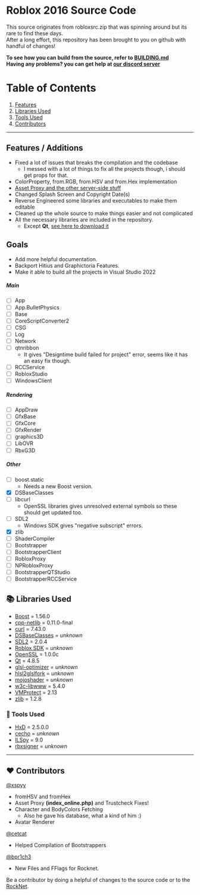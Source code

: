 # Roblox 2016 Source Code

This source originates from robloxsrc.zip that was spinning around but its rare to find these days.<br>
After a long effort, this repository has been brought to you on github with handful of changes!<br>

**To see how you can build from the source, refer to [BUILDING.md](/BUILDING.md)**<br>
**Having any problems? you can get help at [our discord server](https://www.discord.gg/rVrYHdrbsp)**<br>

# Table of Contents
1. [Features](#features--additions)
2. [Libraries Used](#-libraries-used)
3. [Tools Used](#-tools-used)
4. [Contributors](#%EF%B8%8F-contributors)

---

## Features / Additions
- Fixed a lot of issues that breaks the compilation and the codebase
  - I messed with a lot of things to fix all the projects though, i should get props for that.
- ColorProperty, from.RGB, from.HSV and from.Hex implementation
- [Asset Proxy and the other server-side stuff](https://www.github.com/P0L3NARUBA/rocknet-rblx)
- Changed Splash Screen and Copyright Date(s)
- Reverse Engineered some libraries and executables to make them editable
- Cleaned up the whole source to make things easier and not complicated
- All the necessary libraries are included in the repository.
   - Except **Qt**, [see here to download it](/BUILDING_CONTRIBS.md)

## Goals
- Add more helpful documentation.
- Backport Hitius and Graphictoria Features.
- Make it able to build all the projects in Visual Studio 2022
##### Main
  - [ ] App
  - [ ] App.BulletPhysics
  - [ ] Base
  - [ ] CoreScriptConverter2
  - [ ] CSG
  - [ ] Log
  - [ ] Network
  - [ ] qtnribbon
    - It gives "Designtime build failed for project" error, seems like it has an easy fix though.
  - [ ] RCCService
  - [ ] RobloxStudio
  - [ ] WindowsClient
##### Rendering
   - [ ] AppDraw
   - [ ] GfxBase
   - [ ] GfxCore
   - [ ] GfxRender
   - [ ] graphics3D
   - [ ] LibOVR
   - [ ] RbxG3D
##### Other
   - [ ] boost.static
     - Needs a new Boost version.
   - [x] DSBaseClasses
   - [ ] libcurl
	 - OpenSSL libraries gives unresolved external symbols so these should get updated too.
   - [ ] SDL2
     - Windows SDK gives "negative subscript" errors.
   - [x] zlib
   - [ ] ShaderCompiler
   - [ ] Bootstrapper
   - [ ] BootstrapperClient
   - [ ] RobloxProxy
   - [ ] NPRobloxProxy
   - [ ] BootstrapperQTStudio
   - [ ] BootstrapperRCCService

## 📚 Libraries Used
- [Boost](/Contribs/boost_1_56_0) = 1.56.0
- [cpp-netlib](/Contribs/cpp-netlib-0.11.0-final) = 0.11.0-final
- [curl](/Contribs/windows/x86/curl/curl-7.43.0) = 7.43.0
- [DSBaseClasses](/Contribs/DSBaseClasses) = *unknown*
- [SDL2](/Contribs/SDL2) = 2.0.4
- [Roblox SDK](/Contribs/SDK) = *unknown*
- [OpenSSL](/Contribs/openssl) = 1.0.0c
- [Qt](BUILDING_CONTRIBS.md) = 4.8.5
- [glsl-optimizer](/Rendering/ShaderCompiler/glsl-optimizer) = *unknown*
- [hlsl2glslfork](/Rendering/ShaderCompiler/hlsl2glslfork) = *unknown*
- [mojoshader](/Rendering/ShaderCompiler/mojoshader) = *unknown*
- [w3c-libwww](/Contribs/w3c-libwww-5.4.0) = 5.4.0
- [VMProtect](/Contribs/VMProtectWin_2.13) = 2.13
- [zlib](/Contribs/windows/x86/zlib/zlib-1.2.8) = 1.2.8

### 🔨 Tools Used
- [HxD](/Tools/HxD) = 2.5.0.0
- [cecho](/Tools/cecho) = *unknown*
- [ILSpy](/Tools/ILSpy) = 9.0
- [rbxsigner](/Tools/rbxsigner) = *unknown*

---

## ❤️ Contributors
[@xspyy](https://github.com/xspyy)
* fromHSV and fromHex
* Asset Proxy **(index_online.php)** and Trustcheck Fixes!
* Character and BodyColors Fetching
   * Also he gave his database, what a kind of him :)
* Avatar Renderer

[@cetcat](https://github.com/cetcat)
* Helped Compilation of Bootstrappers

[@bpr1ch3](https://github.com/bpr1ch3)
* New Files and FFlags for Rocknet.

Be a contributor by doing a helpful of changes to the source code or to the [RockNet](https://github.com/P0L3NARUBA/rocknet-rblx).